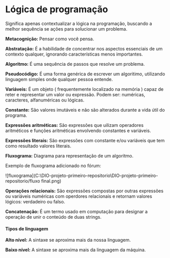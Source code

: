 # Lógica de programação

Significa apenas contextualizar a lógica na programação, buscando a melhor sequência se ações para solucionar um problema.

**Metacognição:** Pensar como você pensa.

**Abstratação:** É a habilidade de concentrar nos aspectos essenciais de um contexto qualquer, ignorando características menos importantes.

**Algoritmo:** É uma sequência de passos que resolve um problema.

**Pseudocódigo:** É uma forma genérica de escrever um algoritimo, utilizando linguagem simples onde qualquer pessoa entende.

**Variáveis:** É um objeto ( frequentemente localizado na memória ) capaz de reter e representar um valor ou expressão. Podem ser: numéricas, caracteres, alfanuméricas ou lógicas.

**Constante:** São valores imutáveis e não são alterados durante a vida útil do programa.

**Expressões aritméticas:** São expressões que uilizam operadores aritméticos e funções aritméticas envolvendo constantes e variáveis.

**Expressões literais:** São expressões com constante e/ou variáveis que tem como resultado valores literais.

**Fluxograma:** Diagrama para representação de um algoritmo.

Exemplo de fluxograma adicionado no fórum:

![fluxograma](C:\DIO-projeto-primeiro-repositorio\DIO-projeto-primeiro-repositorio/fluxo final.png)



**Operações relacionais:** São expressões compostas por outras expressões ou variáveis numéricas com operdores relacionais e retornam valores lógicos: verdadeiro ou falso.

**Concatenação:** É um termo usado em computação para designar a operação de unir o conteúdo de duas strings.



#### Tipos de linguagem

**Alto nível:** A sintaxe se aproxima mais da nossa linguagem.

**Baixo nível:** A sintaxe se aproxima mais da linguagem da máquina.











